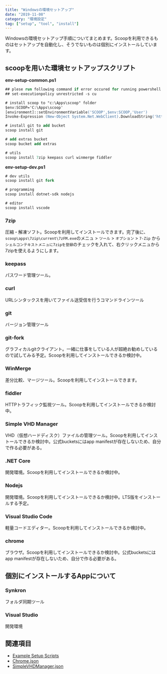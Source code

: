 ```yaml
---
title: "Windowsの環境セットアップ"
date: "2019-11-08"
category: "環境設定"
tag: ["setup", "tool", "install"]
---
```


Windowsの環境セットアップ手順についてまとめます。Scoopを利用できるものはセットアップを自動化し、そうでないものは個別にインストールしています。

## scoopを用いた環境セットアップスクリプト

**env-setup-common.ps1**

```ps
## plese run following command if error occured for running powershell script.
## set-executionpolicy unrestricted -s cu

# install scoop to "c:\Apps\scoop" folder
$env:SCOOP='C:\Apps\scoop'
[environment]::setEnvironmentVariable('SCOOP',$env:SCOOP,'User')
Invoke-Expression (New-Object System.Net.WebClient).DownloadString('https://get.scoop.sh')

# install git to add bucket
scoop install git

# add extras bucket
scoop bucket add extras

# utils
scoop install 7zip keepass curl winmerge fiddler
```

**env-setup-dev.ps1**

```ps
# dev utils
scoop install git fork

# programming
scoop install dotnet-sdk nodejs

# editor
scoop install vscode
```

### 7zip

圧縮・解凍ソフト。Scoopを利用してインストールできます。完了後に、`scoop\apps\7zip\current\7zFM.exe`のメニュ > `ツール` > `オプション` > `7-Zip` から `シェルコンテキストメニュに7zipを登録`のチェックを入れて、右クリックメニュから7zipを使えるようにします。

### keepass

パスワード管理ツール。

### curl

URLシンタックスを用いてファイル送受信を行うコマンドラインツール

### git

バージョン管理ツール

### git-fork

グラフィカルgitクライアント。一緒に仕事をしている人が超絶お勧めしているので試してみる予定。Scoopを利用してインストールできるか検討中。

### WinMerge

差分比較、マージツール。Scoopを利用してインストールできます。

### fiddler

HTTPトラフィック監視ツール。Scoopを利用してインストールできるか検討中。

### Simple VHD Manager

VHD（仮想ハードディスク）ファイルの管理ツール。Scoopを利用してインストールできるか検討中。公式bucketsにはapp manifestが存在しないため、自分で作る必要がある。

### .NET Core

開発環境。Scoopを利用してインストールできるか検討中。

### Nodejs

開発環境。Scoopを利用してインストールできるか検討中。LTS版をインストールする予定。

### Visual Studio Code

軽量コードエディター。Scoopを利用してインストールできるか検討中。

### chrome

ブラウザ。Scoopを利用してインストールできるか検討中。公式bucketsにはapp manifestが存在しないため、自分で作る必要がある。

## 個別にインストールするAppについて

### Synkron

フォルダ同期ツール

### Visual Studio

開発環境

## 関連項目

- [Example Setup Scripts](https://github.com/lukesampson/scoop/wiki/Example-Setup-Scripts)
- [Chrome.json](https://github.com/Ash258/scoop-Ash258/blob/master/bucket/Chrome.json)
- [SimpleVHDManager.json](https://github.com/Ash258/scoop-Ash258/blob/master/bucket/SimpleVHDManager.json)

